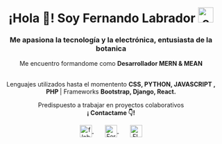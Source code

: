 <!-- ### Hi there 👋 -->
<h1 align="center">¡Hola 👋! Soy Fernando Labrador <img alt="emoji animado Planta joven🌱 title="🌱planta joven" src="https://www.emojiall.com/images/60/telegram/1f331.gif" height="35" width="35"></h1>

<h3 align="center">
   Me apasiona la tecnología y la electrónica, entusiasta de la botanica
</h3>


<p align="center">Me encuentro formandome como <strong>Desarrollador MERN & MEAN </strong> <br /><br /></p>
<p align="center">
   Lenguajes utilizados hasta el momentento <strong>CSS, PYTHON, JAVASCRIPT , PHP </strong>  |  Frameworks <strong>Bootstrap, Django, React. </strong><br />
</p>

<p align="center">
   Predispuesto a trabajar en proyectos colaborativos <br />
   <strong>¡ Contactame 👇!</strong>
</p>
<p align="center">
   <a href="mailto:flabradormb@gmail.com" target="blank" style='margin-right:8px'>
    <img align="center" src="https://cdn.jsdelivr.net/npm/simple-icons@3.0.1/icons/gmail.svg" alt="flabradormb@gmail.com" height="28px" width="28px" />
  </a>&emsp;
   <a href="www.linkedin.com/in/FernandoLabradorB" target="blank" style='margin-right:8px'>
    <img align="center" src="https://cdn.jsdelivr.net/npm/simple-icons@3.0.1/icons/linkedin.svg" alt="FernandoLabradorB" height="28px" width="28px" />
  </a>&emsp;
  <a href="https://twitter.com/FLabradorMB/" target="blank">
    <img align="center" src="https://cdn.jsdelivr.net/npm/simple-icons@3.0.1/icons/twitter.svg" alt="FLabradorMB" height="28px" width="28px" />
  </a>
</p>
      
<!--
**misiop/misiop** is a ✨ _special_ ✨ repository because its `README.md` (this file) appears on your GitHub profile.

Here are some ideas to get you started:

- 🔭 I’m currently working on ...
- 🌱 I’m currently learning ...
- 👯 I’m looking to collaborate on ...
- 🤔 I’m looking for help with ...
- 💬 Ask me about ...
- 📫 How to reach me: ...
- 😄 Pronouns: ...
- ⚡ Fun fact: ...
-->
